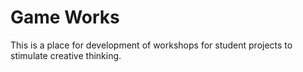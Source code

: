 # Game Works

This is a place for development of workshops for student projects to stimulate creative thinking.
